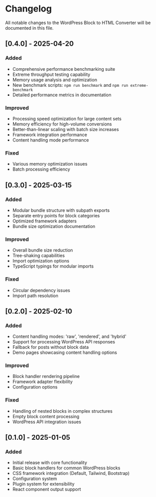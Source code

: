 # Changelog

All notable changes to the WordPress Block to HTML Converter will be documented in this file.

## [0.4.0] - 2025-04-20

### Added
- Comprehensive performance benchmarking suite
- Extreme throughput testing capability
- Memory usage analysis and optimization
- New benchmark scripts: `npm run benchmark` and `npm run extreme-benchmark`
- Detailed performance metrics in documentation

### Improved
- Processing speed optimization for large content sets
- Memory efficiency for high-volume conversions
- Better-than-linear scaling with batch size increases
- Framework integration performance
- Content handling mode performance

### Fixed
- Various memory optimization issues
- Batch processing efficiency

## [0.3.0] - 2025-03-15

### Added
- Modular bundle structure with subpath exports
- Separate entry points for block categories
- Optimized framework adapters
- Bundle size optimization documentation

### Improved
- Overall bundle size reduction
- Tree-shaking capabilities
- Import optimization options
- TypeScript typings for modular imports

### Fixed
- Circular dependency issues
- Import path resolution

## [0.2.0] - 2025-02-10

### Added
- Content handling modes: 'raw', 'rendered', and 'hybrid'
- Support for processing WordPress API responses
- Fallback for posts without block data
- Demo pages showcasing content handling options

### Improved
- Block handler rendering pipeline
- Framework adapter flexibility
- Configuration options

### Fixed
- Handling of nested blocks in complex structures
- Empty block content processing
- WordPress API integration issues

## [0.1.0] - 2025-01-05

### Added
- Initial release with core functionality
- Basic block handlers for common WordPress blocks
- CSS framework integration (Default, Tailwind, Bootstrap)
- Configuration system
- Plugin system for extensibility
- React component output support 